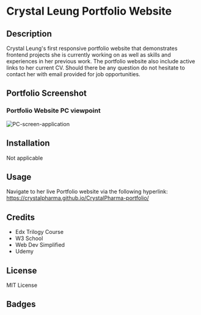 # Crystal Leung Portfolio Website
## Description
Crystal Leung's first responsive portfolio website that demonstrates frontend projects she is currently working on as well as skills and experiences in her previous work.
The portfolio website also include active links to her current CV. Should there be any question do not hesitate to contact her with email provided for job opportunities.

## Portfolio Screenshot
### Portfolio Website PC viewpoint 
<img src="./PC-screen.png" alt="PC-screen-application"/>

<!-- ### Portfolio Website Mobile viewpoint
<img src="./mobile-screen.png" alt="mobile-screen-application"/> -->

## Installation
Not applicable

## Usage
Navigate to her live Portfolio website via the following hyperlink: 
https://crystalpharma.github.io/CrystalPharma-portfolio/

## Credits
- Edx Trilogy Course 
- W3 School
- Web Dev Simplified
- Udemy

## License
MIT License

## Badges


